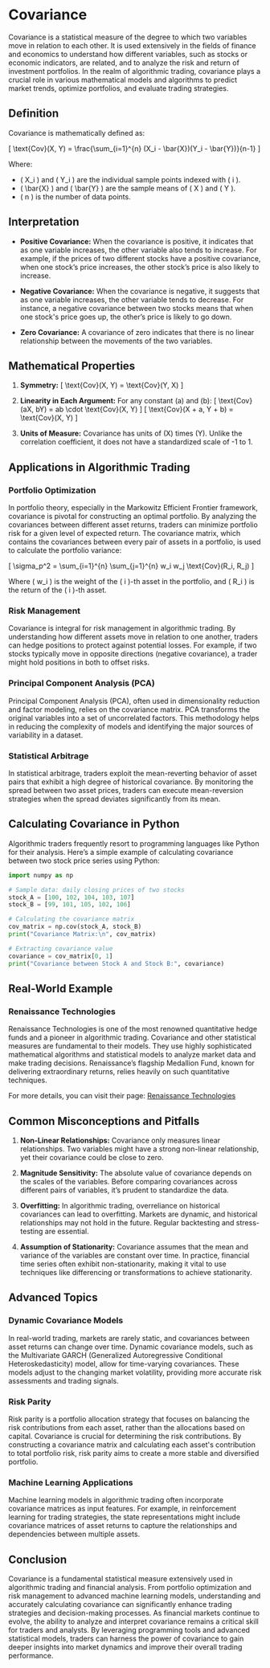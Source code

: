 # Covariance

Covariance is a statistical measure of the degree to which two variables move in relation to each other. It is used extensively in the fields of finance and economics to understand how different variables, such as stocks or economic indicators, are related, and to analyze the risk and return of investment portfolios. In the realm of algorithmic trading, covariance plays a crucial role in various mathematical models and algorithms to predict market trends, optimize portfolios, and evaluate trading strategies.

## Definition

Covariance is mathematically defined as:

\[ \text{Cov}(X, Y) = \frac{\sum_{i=1}^{n} (X_i - \bar{X})(Y_i - \bar{Y})}{n-1} \]

Where:

- \( X_i \) and \( Y_i \) are the individual sample points indexed with \( i \).
- \( \bar{X} \) and \( \bar{Y} \) are the sample means of \( X \) and \( Y \).
- \( n \) is the number of data points.

## Interpretation

- **Positive Covariance:** When the covariance is positive, it indicates that as one variable increases, the other variable also tends to increase. For example, if the prices of two different stocks have a positive covariance, when one stock’s price increases, the other stock’s price is also likely to increase.
  
- **Negative Covariance:** When the covariance is negative, it suggests that as one variable increases, the other variable tends to decrease. For instance, a negative covariance between two stocks means that when one stock's price goes up, the other’s price is likely to go down.

- **Zero Covariance:** A covariance of zero indicates that there is no linear relationship between the movements of the two variables.

## Mathematical Properties

1. **Symmetry:**
   \[ \text{Cov}(X, Y) = \text{Cov}(Y, X) \]

2. **Linearity in Each Argument:**
   For any constant \(a\) and \(b\):
   \[ \text{Cov}(aX, bY) = ab \cdot \text{Cov}(X, Y) \]
   \[ \text{Cov}(X + a, Y + b) = \text{Cov}(X, Y) \]

3. **Units of Measure:** Covariance has units of \(X\) times \(Y\). Unlike the correlation coefficient, it does not have a standardized scale of -1 to 1.

## Applications in Algorithmic Trading

### Portfolio Optimization

In portfolio theory, especially in the Markowitz Efficient Frontier framework, covariance is pivotal for constructing an optimal portfolio. By analyzing the covariances between different asset returns, traders can minimize portfolio risk for a given level of expected return. The covariance matrix, which contains the covariances between every pair of assets in a portfolio, is used to calculate the portfolio variance:

\[ \sigma_p^2 = \sum_{i=1}^{n} \sum_{j=1}^{n} w_i w_j \text{Cov}(R_i, R_j) \]

Where \( w_i \) is the weight of the \( i \)-th asset in the portfolio, and \( R_i \) is the return of the \( i \)-th asset.

### Risk Management

Covariance is integral for risk management in algorithmic trading. By understanding how different assets move in relation to one another, traders can hedge positions to protect against potential losses. For example, if two stocks typically move in opposite directions (negative covariance), a trader might hold positions in both to offset risks.

### Principal Component Analysis (PCA)

Principal Component Analysis (PCA), often used in dimensionality reduction and factor modeling, relies on the covariance matrix. PCA transforms the original variables into a set of uncorrelated factors. This methodology helps in reducing the complexity of models and identifying the major sources of variability in a dataset.

### Statistical Arbitrage

In statistical arbitrage, traders exploit the mean-reverting behavior of asset pairs that exhibit a high degree of historical covariance. By monitoring the spread between two asset prices, traders can execute mean-reversion strategies when the spread deviates significantly from its mean.

## Calculating Covariance in Python

Algorithmic traders frequently resort to programming languages like Python for their analysis. Here’s a simple example of calculating covariance between two stock price series using Python:

```python
import numpy as np

# Sample data: daily closing prices of two stocks
stock_A = [100, 102, 104, 103, 107]
stock_B = [99, 101, 105, 102, 106]

# Calculating the covariance matrix
cov_matrix = np.cov(stock_A, stock_B)
print("Covariance Matrix:\n", cov_matrix)

# Extracting covariance value
covariance = cov_matrix[0, 1]
print("Covariance between Stock A and Stock B:", covariance)
```

## Real-World Example

### Renaissance Technologies

Renaissance Technologies is one of the most renowned quantitative hedge funds and a pioneer in algorithmic trading. Covariance and other statistical measures are fundamental to their models. They use highly sophisticated mathematical algorithms and statistical models to analyze market data and make trading decisions. Renaissance’s flagship Medallion Fund, known for delivering extraordinary returns, relies heavily on such quantitative techniques.

For more details, you can visit their page: [Renaissance Technologies](https://www.rentec.com/)

## Common Misconceptions and Pitfalls

1. **Non-Linear Relationships:** Covariance only measures linear relationships. Two variables might have a strong non-linear relationship, yet their covariance could be close to zero.

2. **Magnitude Sensitivity:** The absolute value of covariance depends on the scales of the variables. Before comparing covariances across different pairs of variables, it’s prudent to standardize the data.

3. **Overfitting:** In algorithmic trading, overreliance on historical covariances can lead to overfitting. Markets are dynamic, and historical relationships may not hold in the future. Regular backtesting and stress-testing are essential.

4. **Assumption of Stationarity:** Covariance assumes that the mean and variance of the variables are constant over time. In practice, financial time series often exhibit non-stationarity, making it vital to use techniques like differencing or transformations to achieve stationarity.

## Advanced Topics

### Dynamic Covariance Models

In real-world trading, markets are rarely static, and covariances between asset returns can change over time. Dynamic covariance models, such as the Multivariate GARCH (Generalized Autoregressive Conditional Heteroskedasticity) model, allow for time-varying covariances. These models adjust to the changing market volatility, providing more accurate risk assessments and trading signals.

### Risk Parity

Risk parity is a portfolio allocation strategy that focuses on balancing the risk contributions from each asset, rather than the allocations based on capital. Covariance is crucial for determining the risk contributions. By constructing a covariance matrix and calculating each asset's contribution to total portfolio risk, risk parity aims to create a more stable and diversified portfolio.

### Machine Learning Applications

Machine learning models in algorithmic trading often incorporate covariance matrices as input features. For example, in reinforcement learning for trading strategies, the state representations might include covariance matrices of asset returns to capture the relationships and dependencies between multiple assets.

## Conclusion

Covariance is a fundamental statistical measure extensively used in algorithmic trading and financial analysis. From portfolio optimization and risk management to advanced machine learning models, understanding and accurately calculating covariance can significantly enhance trading strategies and decision-making processes. As financial markets continue to evolve, the ability to analyze and interpret covariance remains a critical skill for traders and analysts. By leveraging programming tools and advanced statistical models, traders can harness the power of covariance to gain deeper insights into market dynamics and improve their overall trading performance.